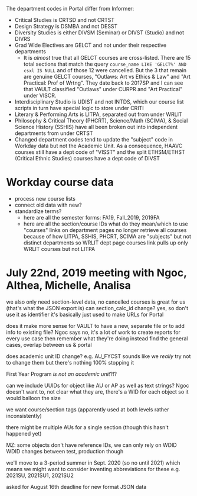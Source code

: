 The department codes in Portal differ from Informer:

- Critical Studies is CRTSD and not CRTST
- Design Strategy is DSMBA and not DESST
- Diversity Studies is either DIVSM (Seminar) or DIVST (Studio) and not DIVRS
- Grad Wide Electives are GELCT and not under their respective departments
    + It is _almost_ true that all GELCT courses are cross-listed. There are 15 total sections that match the query `course_name LIKE 'GELCT%' AND csxl IS NULL` and of those 12 were cancelled. But the 3 that remain are genuine GELCT courses, "Outlaws: Art vs Ethics & Law" and "Art Practical: Prof of Wrtng". They date back to 2017SP and I can see that VAULT classified "Outlaws" under CURPR and "Art Practical" under VISCR.
- Interdisciplinary Studio is UDIST and not INTDS, which our course list scripts in turn have special logic to store under CRITI
- Literary & Performing Arts is LITPA, separated out from under WRLIT
- Philosophy & Critical Theory (PHCRT), Science/Math (SCIMA), & Social Science History (SSHIS) have all been broken out into independent departments from under CRTST
- Changed department codes tend to update the "subject" code in Workday data but not the Academic Unit. As a consequence, HAAVC courses still have a dept code of "VISST" and the split ETHSM/ETHST (Critical Ethnic Studies) courses have a dept code of DIVST

# Workday course data

- process new course lists
- connect old data with new?
- standardize terms?
    + here are all the semester forms: FA19, Fall_2019, 2019FA
    + here are all the section/course IDs what do they mean/which to use
"courses" links on department pages no longer retrieve all courses
because of how LITPA, SSHIS, PHCRT, SCIMA are "subjects" but not distinct departments
so WRLIT dept page courses link pulls up only WRLIT courses but not LITPA

# July 22nd, 2019 meeting with Ngoc, Althea, Michelle, Analisa

we also only need section-level data, no cancelled courses is great for us (that's
what the JSON export is)
can section_calc_id change? yes, so don't use it as identifier
it's basically just used to make URLs for Portal

does it make more sense for VAULT to have a new, separate file or to add info to existing file?
Ngoc says no, it's a lot of work to create reports for every use case
then remember what they're doing
instead find the general cases, overlap between us & portal

does academic unit ID change? e.g. AU_FYCST
sounds like we _really_ try not to change them
but there's nothing 100% stopping it

First Year Program _is not an academic unit_?!?

can we include UUIDs for object like AU or AP as well as text strings?
Ngoc doesn't want to, not clear what they are, there's a WID for each object
so it would balloon the size

we want course/section tags (apparently used at both levels rather inconsistently)

there might be multiple AUs for a single section (though this hasn't happened yet)

MZ: some objects don't have reference IDs, we can only rely on WDID
WDID changes between test, production though

we'll move to a 3-period summer in Sept. 2020 (so no until 2021)
which means we might want to consider inventing abbreviations for these
e.g. 2021SU, 2021SU1, 2021SU2

asked for August 16th deadline for new format JSON data
